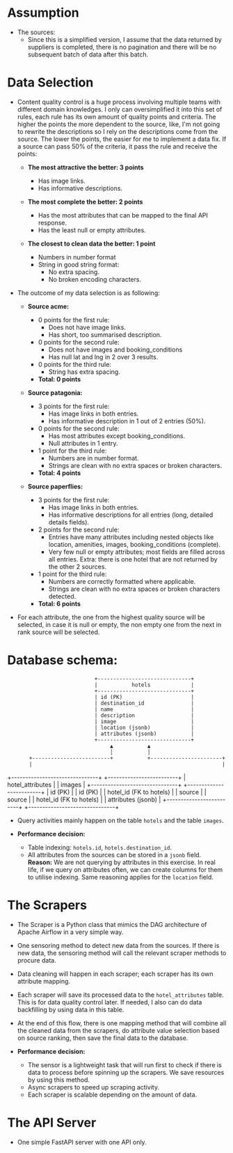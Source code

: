 # Assumption

- The sources:
  - Since this is a simplified version, I assume that the data returned by suppliers is completed, there is no pagination and there will be no subsequent batch of data after this batch.

# Data Selection

- Content quality control is a huge process involving multiple teams with different domain knowledges. I only can oversimplified it into this set of rules, each rule has its own amount of quality points and criteria. The higher the points the more dependent to the source, like, I'm not going to rewrite the descriptions so I rely on the descriptions come from the source. The lower the points, the easier for me to implement a data fix. If a source can pass 50% of the criteria, it pass the rule and receive the points:

  - **The most attractive the better: 3 points**
    - Has image links.
    - Has informative descriptions.

  - **The most complete the better: 2 points**
    - Has the most attributes that can be mapped to the final API response.
    - Has the least null or empty attributes.

  - **The closest to clean data the better: 1 point**
    - Numbers in number format
    - String in good string format:
      - No extra spacing.
      - No broken encoding characters.

- The outcome of my data selection is as following:

  - **Source acme:**
    - 0 points for the first rule:
      - Does not have image links.
      - Has short, too summarised description.
    - 0 points for the second rule:
      - Does not have images and booking_conditions
      - Has null lat and lng in 2 over 3 results.
    - 0 points for the third rule:
      - String has extra spacing.
    - **Total: 0 points**

  - **Source patagonia:**
    - 3 points for the first rule:
      - Has image links in both entries.
      - Has informative description in 1 out of 2 entries (50%).
    - 0 points for the second rule:
      - Has most attributes except booking_conditions.
      - Null attributes in 1 entry.
    - 1 point for the third rule:
      - Numbers are in number format.
      - Strings are clean with no extra spaces or broken characters.
    - **Total: 4 points**

  - **Source paperflies:**
    - 3 points for the first rule:
      - Has image links in both entries.
      - Has informative descriptions for all entries (long, detailed details fields).
    - 2 points for the second rule:
      - Entries have many attributes including nested objects like location, amenities, images, booking_conditions (complete).
      - Very few null or empty attributes; most fields are filled across all entries. Extra: there is one hotel that are not returned by the other 2 sources.
    - 1 point for the third rule:
      - Numbers are correctly formatted where applicable.
      - Strings are clean with no extra spaces or broken characters detected.
    - **Total: 6 points**

- For each attribute, the one from the highest quality source will be selected, in case it is null or empty, the non empty one from the next in rank source will be selected.

# Database schema:

                                +------------------------------+
                                |           hotels             |
                                +------------------------------+
                                | id (PK)                      |
                                | destination_id               |
                                | name                         |
                                | description                  |
                                | image                        |
                                | location (jsonb)             |
                                | attributes (jsonb)           |
                                +------------------------------+
                                     ▲           ▲
                                     │           │
           +-------------------------+           +-----------------------+
           |                                                             |
+-------------------------------+                  +-------------------------+
|      hotel_attributes         |                  |         images          |
+-------------------------------+                  +-------------------------+
| id (PK)                       |                  | id (PK)                 |
| hotel_id (FK to hotels)       |                  | source                  |
| source                        |                  | hotel_id (FK to hotels) |
| attributes (jsonb)            |                  +-------------------------+
+-------------------------------+

- Query activities mainly happen on the table `hotels` and the table `images`.

- **Performance decision:**
  - Table indexing: `hotels.id`, `hotels.destination_id`.
  - All attributes from the sources can be stored in a `jsonb` field.  
    **Reason:** We are not querying by attributes in this exercise. In real life, if we query on attributes often, we can create columns for them to utilise indexing. Same reasoning applies for the `location` field.

# The Scrapers

- The Scraper is a Python class that mimics the DAG architecture of Apache Airflow in a very simple way.
- One sensoring method to detect new data from the sources. If there is new data, the sensoring method will call the relevant scraper methods to procure data.
- Data cleaning will happen in each scraper; each scraper has its own attribute mapping.
- Each scraper will save its processed data to the `hotel_attributes` table. This is for data quality control later. If needed, I also can do data backfilling by using data in this table.
- At the end of this flow, there is one mapping method that will combine all the cleaned data from the scrapers, do attribute value selection based on source ranking, then save the final data to the database.

- **Performance decision:**
  - The sensor is a lightweight task that will run first to check if there is data to process before spinning up the scrapers. We save resources by using this method.
  - Async scrapers to speed up scraping activity.
  - Each scraper is scalable depending on the amount of data.

# The API Server

- One simple FastAPI server with one API only.
